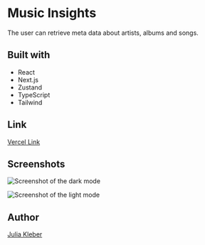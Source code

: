 # Music Insights

The user can retrieve meta data about artists, albums and songs.

## Built with

- React
- Next.js
- Zustand
- TypeScript
- Tailwind

## Link

[Vercel Link](https://nextjs-nu-six-26.vercel.app/)

## Screenshots

![Screenshot of the dark mode](https://github.com/JuliaKleber/MusicInsights/assets/142741980/b5d04169-91f5-43a1-b4a1-26d32c91c683)

![Screenshot of the light mode](https://github.com/JuliaKleber/MusicInsights/assets/142741980/89e84759-3121-4f85-b58f-4afe0fe748c9)

## Author

[Julia Kleber](https://github.com/JuliaKleber)
